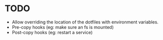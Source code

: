 # TODO

* Allow overriding the location of the dotfiles with environment variables.
* Pre-copy hooks (eg: make sure an fs is mounted)
* Post-copy hooks (eg: restart a service)
